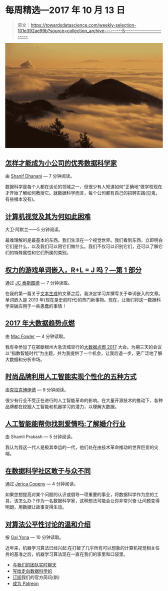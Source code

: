 # 每周精选—2017 年 10 月 13 日

> 原文：<https://towardsdatascience.com/weekly-selection-101e392ae99b?source=collection_archive---------5----------------------->

![](img/38db353add3a6a905f0053552acdb9da.png)

## [怎样才能成为小公司的优秀数据科学家](https://medium.com/towards-data-science/what-makes-a-good-data-scientist-at-a-small-company-3f445d421dff)

由 [Shanif Dhanani](https://medium.com/u/9273f4759898?source=post_page-----101e392ae99b--------------------------------) — 7 分钟阅读。

数据科学是每个人都在谈论的领域之一，但很少有人知道如何“正确地”做学校现在才开始了解如何教授它。就数据科学而言，每个公司都有自己的招聘实践(见鬼，有些根本没有)。

## [计算机视觉及其为何如此困难](https://medium.com/towards-data-science/computer-vision-and-why-it-is-so-difficult-1ed55e0d65be)

大卫·阿默兰——5 分钟阅读。

最难理解的是最基本的东西。我们生活在一个视觉世界。我们看到东西，立即明白它们是什么，以及我们可以用它们做什么。我们不仅可以识别它们，还可以了解它们的特殊属性和它们所属的类别。

## [权力的游戏单词嵌入，R+L = J 吗？—第 1 部分](https://medium.com/towards-data-science/game-of-thrones-word-embeddings-does-r-l-j-part-1-8ca70a8f1fad)

通过 [JC 泰斯图德](https://medium.com/u/369f654cbc2f?source=post_page-----101e392ae99b--------------------------------) — 7 分钟读取。

在我的第一篇关于[文本生成](https://medium.com/@jctestud/yet-another-text-generation-project-5cfb59b26255)的文章之后，我决定学习并撰写关于单词嵌入的文章。单词嵌入是 2013 年(现在是史前时代)的热门新事物。现在，让我们将这一数据科学突破应用于一些愚蠢的事情！

## [2017 年大数据趋势点燃](https://medium.com/towards-data-science/trends-out-of-2017s-big-data-ignite-2efaa93abbe9)

由 [Mac Fowler](https://medium.com/u/17945391fd94?source=post_page-----101e392ae99b--------------------------------) — 4 分钟读取。

我有幸参加了在密歇根州大急流城举行的[大数据点燃 2017](http://www.bigdataignite.com/) 大会。为期三天的会议以“指数智能时代”为主题，并为我提供了一个机会，让我后退一步，更广泛地了解大数据和分析市场。

## [时尚品牌利用人工智能实现个性化的五种方式](https://medium.com/towards-data-science/five-ways-fashion-brands-are-using-ai-for-personalization-1d2fbde8ac03)

由[克拉克博伊德](https://medium.com/u/7aa7b7bf7a93?source=post_page-----101e392ae99b--------------------------------) — 9 分钟阅读。

很少有行业不受正在进行的人工智能革命的影响。在大量开源技术的推动下，各种品牌都在挖掘人工智能和机器学习的潜力，以理解大数据。

## [人工智能能帮你找到爱情吗:了解婚介行业](https://medium.com/towards-data-science/can-artificial-intelligence-help-you-find-love-understanding-the-business-of-matchmaking-2b51a8cc8f76)

由 Shamli Prakash — 5 分钟阅读。

我认为我这一代人是极其幸运的一代，他们处在由技术革命推动的世界巨变的尖端。

## [在数据科学社区敢于与众不同](https://medium.com/towards-data-science/dare-to-be-different-in-the-data-science-community-6a3a275230a9)

通过 [Jerica Copeny](https://medium.com/u/81eb15cf890?source=post_page-----101e392ae99b--------------------------------) — 4 分钟阅读。

如果您想提高对某个问题的认识或倡导一项重要的事业，将数据科学作为您的工具，该怎么办？作为一名数据科学家，这种想法可能会让你非常兴奋:让问题变得明朗，用数据让故事变得生动。

## [对算法公平性讨论的温和介绍](https://medium.com/towards-data-science/a-gentle-introduction-to-the-discussion-on-algorithmic-fairness-740bbb469b6)

按 [Gal Yona](https://medium.com/u/c81e4b81bed8?source=post_page-----101e392ae99b--------------------------------) — 10 分钟读取。

近年来，机器学习算法已经兴起:在打破了几乎所有可以想象的计算机视觉相关任务的基准之后，机器学习算法现在一直在我们的家里和口袋里。

*   [与我们的团队实时聊天](https://www.patreon.com/posts/chat-live-with-13837221)
*   [写给走向数据科学的](https://www.patreon.com/posts/write-for-data-13837153)
*   [订阅](https://www.getrevue.co/profile/towardsdatascience)我们的官方简讯(新)
*   [成为 Patreon](https://www.patreon.com/towardsdatascience)